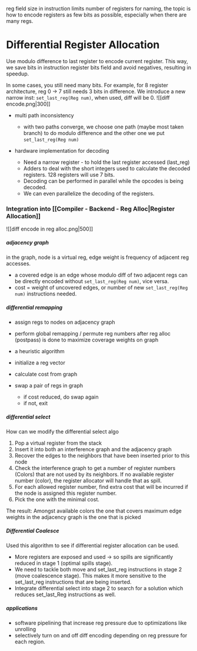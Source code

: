 reg field size in instruction limits number of registers for naming, the topic is how to encode registers as few bits as possible, especially when there are many regs.

# Differential Register Allocation
Use modulo difference to last register to encode current register. This way, we save bits in instruction register bits field and avoid negatives, resulting in speedup.

In some cases, you still need many bits. For example, for 8 register architecture, reg 0 -> 7 still needs 3 bits in difference. We introduce a new narrow inst: `set_last_reg(Reg num)`,  when used, diff will be 0.
![[diff encode.png|300]]

-  multi path inconsistency
	-  with two paths converge, we choose one path (maybe most taken branch) to do modulo difference and the other one  we put `set_last_reg(Reg num)`

- hardware implementation for decoding
	- Need a narrow register - to hold the last register accessed (last_reg)
	- Adders to deal with the short integers used to calculate the decoded registers. 128  registers will use 7 bits.
	- Decoding can be performed in parallel while the opcodes is being decoded.
	- We can even parallelize the decoding of the registers.

### Integration into [[Compiler - Backend - Reg Alloc|Register Allocation]]
![[diff encode in reg alloc.png|500]]

##### adjacency graph
in the graph, node is a virtual reg, edge weight is frequency of adjacent reg accesses.
- a covered edge is  an edge whose modulo diff of two adjacent regs can be directly encoded without `set_last_reg(Reg num)`, vice versa.
- cost = weight of uncovered edges, or number of new `set_last_reg(Reg num)` instructions needed.

##### differential remapping
- assign regs to nodes on adjacency graph
- perform global remapping / permute reg numbers after reg alloc (postpass) is done to maximize coverage weights on graph

- a heuristic algorithm
-	initialize a reg vector
-	calculate cost from graph
-	swap a pair of regs in graph
	-	if cost reduced, do swap again
	-	if not, exit

##### differential select
How can we modify the differential select algo
1. Pop a virtual register from the stack
2. Insert it into both an interference graph and the adjacency graph
3. Recover the edges to the neighbors that have been inserted prior to this node
4. Check the interference graph to get a number of register numbers (Colors) that are not used by its neighbors. If no available register number (color), the register allocator will handle that as spill.
5. For each allowed register number, find extra cost that will be incurred if the node is assigned this register number.
6. Pick the one with the minimal cost.

The result: Amongst available colors the one that covers maximum edge weights in the adjacency graph is the one that is picked

##### Differential Coalesce
Used this algorithm to see if differential register allocation can be used.
- More registers are exposed and used → so spills are significantly reduced in stage 1 (optimal spills stage). 
- We need to tackle both move and set_last_reg instructions in stage 2 (move coalescence stage). This makes it more sensitive to the set_last_reg instructions that are being inserted.
- Integrate differential select into stage 2 to search for a solution which reduces set_last_Reg instructions as well.

##### applications
- software pipelining that increase reg pressure due to optimizations like unrolling
- selectively turn on and off diff encoding depending on reg pressure for each region.